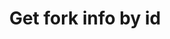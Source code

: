 ---
title: Get fork info by id
excerpt: ''
api:
  file: sentio-api.json
  operationId: GetForkInfo
deprecated: false
hidden: false
metadata:
  title: ''
  description: ''
  robots: index
next:
  description: ''
---